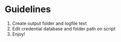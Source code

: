 # Guidelines

1. Create output folder and logfile text 
2. Edit credential database and folder path on script
3. Enjoy!
